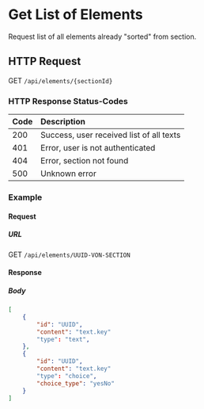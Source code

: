 # Get List of Elements

Request list of all elements already "sorted" from section.

## HTTP Request

GET `/api/elements/{sectionId}`


### HTTP Response Status-Codes

| Code   | Description |
|:-------|:------------|
|200     |Success, user received list of all texts|
|401     |Error, user is not authenticated|
|404     |Error, section not found|
|500     |Unknown error|


### Example

#### Request

##### URL

GET `/api/elements/UUID-VON-SECTION`

#### Response

##### Body
```json
[
    {
        "id": "UUID",
        "content": "text.key"
        "type": "text",
    },
    {
        "id": "UUID",
        "content": "text.key"
        "type": "choice",
        "choice_type": "yesNo"
    }
]
```
